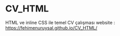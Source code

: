 # CV_HTML
HTML ve inline CSS ile temel CV çalışması 
website : https://fehimenuruysal.github.io/CV_HTML/ 
